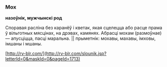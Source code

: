 ### Мох
**назоўнік, мужчынскі род**

Споравая расліна без каранёў і кветак, якая сцелецца або расце прама ў вільготных мясцінах, на дрэвах, камянях. Абрасці мохам (размоўнае) — апусціцца, пасці маральна. || прыметнік: мохавы, махавы, імховы, імшаны і мшаны.

<a rel="author">[http://rv-blr.com/](http://rv-blr.com/slounik.jsp?letterId=0&maskId=0&pageId=1713)</a>

